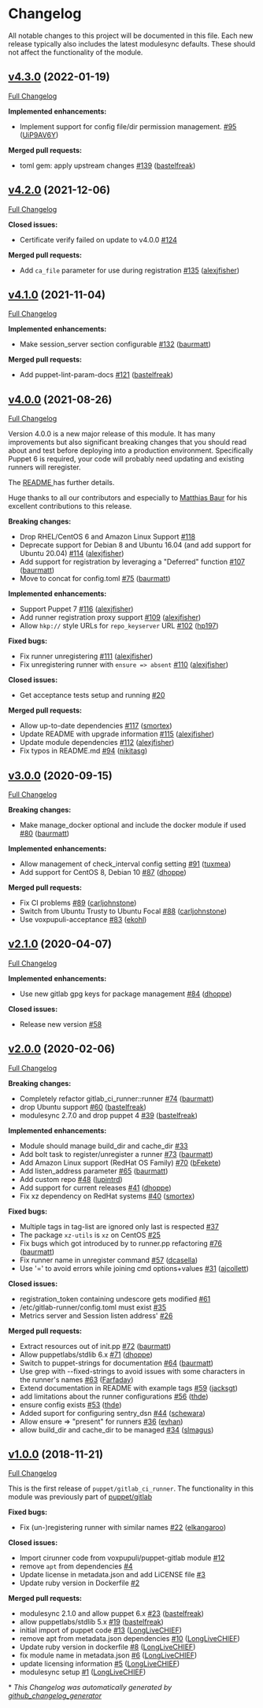 # Changelog

All notable changes to this project will be documented in this file.
Each new release typically also includes the latest modulesync defaults.
These should not affect the functionality of the module.

## [v4.3.0](https://github.com/voxpupuli/puppet-gitlab_ci_runner/tree/v4.3.0) (2022-01-19)

[Full Changelog](https://github.com/voxpupuli/puppet-gitlab_ci_runner/compare/v4.2.0...v4.3.0)

**Implemented enhancements:**

- Implement support for config file/dir permission management. [\#95](https://github.com/voxpupuli/puppet-gitlab_ci_runner/pull/95) ([UiP9AV6Y](https://github.com/UiP9AV6Y))

**Merged pull requests:**

- toml gem: apply upstream changes [\#139](https://github.com/voxpupuli/puppet-gitlab_ci_runner/pull/139) ([bastelfreak](https://github.com/bastelfreak))

## [v4.2.0](https://github.com/voxpupuli/puppet-gitlab_ci_runner/tree/v4.2.0) (2021-12-06)

[Full Changelog](https://github.com/voxpupuli/puppet-gitlab_ci_runner/compare/v4.1.0...v4.2.0)

**Closed issues:**

- Certificate verify failed on update to v4.0.0 [\#124](https://github.com/voxpupuli/puppet-gitlab_ci_runner/issues/124)

**Merged pull requests:**

- Add `ca_file` parameter for use during registration [\#135](https://github.com/voxpupuli/puppet-gitlab_ci_runner/pull/135) ([alexjfisher](https://github.com/alexjfisher))

## [v4.1.0](https://github.com/voxpupuli/puppet-gitlab_ci_runner/tree/v4.1.0) (2021-11-04)

[Full Changelog](https://github.com/voxpupuli/puppet-gitlab_ci_runner/compare/v4.0.0...v4.1.0)

**Implemented enhancements:**

- Make session\_server section configurable [\#132](https://github.com/voxpupuli/puppet-gitlab_ci_runner/pull/132) ([baurmatt](https://github.com/baurmatt))

**Merged pull requests:**

- Add puppet-lint-param-docs [\#121](https://github.com/voxpupuli/puppet-gitlab_ci_runner/pull/121) ([bastelfreak](https://github.com/bastelfreak))

## [v4.0.0](https://github.com/voxpupuli/puppet-gitlab_ci_runner/tree/v4.0.0) (2021-08-26)

[Full Changelog](https://github.com/voxpupuli/puppet-gitlab_ci_runner/compare/v3.0.0...v4.0.0)

Version 4.0.0 is a new major release of this module.  It has many improvements but also significant breaking changes that you should read about and test before deploying into a production environment.  Specifically Puppet 6 is required, your code will probably need updating and existing runners will reregister.

The [README ](https://github.com/voxpupuli/puppet-gitlab_ci_runner/blob/383db3524e7cd3eac13755da251ef1871290f941/README.md#upgrading-from-version-3)has further details.

Huge thanks to all our contributors and especially to [Matthias Baur](https://github.com/baurmatt) for his excellent contributions to this release.

**Breaking changes:**

- Drop RHEL/CentOS 6 and Amazon Linux Support [\#118](https://github.com/voxpupuli/puppet-gitlab_ci_runner/issues/118)
- Deprecate support for Debian 8 and Ubuntu 16.04 \(and add support for Ubuntu 20.04\) [\#114](https://github.com/voxpupuli/puppet-gitlab_ci_runner/pull/114) ([alexjfisher](https://github.com/alexjfisher))
- Add support for registration by leveraging a "Deferred" function [\#107](https://github.com/voxpupuli/puppet-gitlab_ci_runner/pull/107) ([baurmatt](https://github.com/baurmatt))
- Move to concat for config.toml [\#75](https://github.com/voxpupuli/puppet-gitlab_ci_runner/pull/75) ([baurmatt](https://github.com/baurmatt))

**Implemented enhancements:**

- Support Puppet 7 [\#116](https://github.com/voxpupuli/puppet-gitlab_ci_runner/pull/116) ([alexjfisher](https://github.com/alexjfisher))
- Add runner registration proxy support [\#109](https://github.com/voxpupuli/puppet-gitlab_ci_runner/pull/109) ([alexjfisher](https://github.com/alexjfisher))
- Allow `hkp://` style URLs for `repo_keyserver` URL [\#102](https://github.com/voxpupuli/puppet-gitlab_ci_runner/pull/102) ([hp197](https://github.com/hp197))

**Fixed bugs:**

- Fix runner unregistering [\#111](https://github.com/voxpupuli/puppet-gitlab_ci_runner/pull/111) ([alexjfisher](https://github.com/alexjfisher))
- Fix unregistering runner with `ensure => absent` [\#110](https://github.com/voxpupuli/puppet-gitlab_ci_runner/pull/110) ([alexjfisher](https://github.com/alexjfisher))

**Closed issues:**

- Get acceptance tests setup and running [\#20](https://github.com/voxpupuli/puppet-gitlab_ci_runner/issues/20)

**Merged pull requests:**

- Allow up-to-date dependencies [\#117](https://github.com/voxpupuli/puppet-gitlab_ci_runner/pull/117) ([smortex](https://github.com/smortex))
- Update README with upgrade information [\#115](https://github.com/voxpupuli/puppet-gitlab_ci_runner/pull/115) ([alexjfisher](https://github.com/alexjfisher))
- Update module dependencies [\#112](https://github.com/voxpupuli/puppet-gitlab_ci_runner/pull/112) ([alexjfisher](https://github.com/alexjfisher))
- Fix typos in README.md [\#94](https://github.com/voxpupuli/puppet-gitlab_ci_runner/pull/94) ([nikitasg](https://github.com/nikitasg))

## [v3.0.0](https://github.com/voxpupuli/puppet-gitlab_ci_runner/tree/v3.0.0) (2020-09-15)

[Full Changelog](https://github.com/voxpupuli/puppet-gitlab_ci_runner/compare/v2.1.0...v3.0.0)

**Breaking changes:**

- Make manage\_docker optional and include the docker module if used [\#80](https://github.com/voxpupuli/puppet-gitlab_ci_runner/pull/80) ([baurmatt](https://github.com/baurmatt))

**Implemented enhancements:**

- Allow management of check\_interval config setting [\#91](https://github.com/voxpupuli/puppet-gitlab_ci_runner/pull/91) ([tuxmea](https://github.com/tuxmea))
- Add support for CentOS 8, Debian 10 [\#87](https://github.com/voxpupuli/puppet-gitlab_ci_runner/pull/87) ([dhoppe](https://github.com/dhoppe))

**Merged pull requests:**

- Fix CI problems [\#89](https://github.com/voxpupuli/puppet-gitlab_ci_runner/pull/89) ([carljohnstone](https://github.com/carljohnstone))
- Switch from Ubuntu Trusty to Ubuntu Focal [\#88](https://github.com/voxpupuli/puppet-gitlab_ci_runner/pull/88) ([carljohnstone](https://github.com/carljohnstone))
- Use voxpupuli-acceptance [\#83](https://github.com/voxpupuli/puppet-gitlab_ci_runner/pull/83) ([ekohl](https://github.com/ekohl))

## [v2.1.0](https://github.com/voxpupuli/puppet-gitlab_ci_runner/tree/v2.1.0) (2020-04-07)

[Full Changelog](https://github.com/voxpupuli/puppet-gitlab_ci_runner/compare/v2.0.0...v2.1.0)

**Implemented enhancements:**

- Use new gitlab gpg keys for package management [\#84](https://github.com/voxpupuli/puppet-gitlab_ci_runner/pull/84) ([dhoppe](https://github.com/dhoppe))

**Closed issues:**

- Release new version [\#58](https://github.com/voxpupuli/puppet-gitlab_ci_runner/issues/58)

## [v2.0.0](https://github.com/voxpupuli/puppet-gitlab_ci_runner/tree/v2.0.0) (2020-02-06)

[Full Changelog](https://github.com/voxpupuli/puppet-gitlab_ci_runner/compare/v1.0.0...v2.0.0)

**Breaking changes:**

- Completely refactor gitlab\_ci\_runner::runner [\#74](https://github.com/voxpupuli/puppet-gitlab_ci_runner/pull/74) ([baurmatt](https://github.com/baurmatt))
- drop Ubuntu support [\#60](https://github.com/voxpupuli/puppet-gitlab_ci_runner/pull/60) ([bastelfreak](https://github.com/bastelfreak))
- modulesync 2.7.0 and drop puppet 4 [\#39](https://github.com/voxpupuli/puppet-gitlab_ci_runner/pull/39) ([bastelfreak](https://github.com/bastelfreak))

**Implemented enhancements:**

- Module should manage build\_dir and cache\_dir [\#33](https://github.com/voxpupuli/puppet-gitlab_ci_runner/issues/33)
- Add bolt task to register/unregister a runner [\#73](https://github.com/voxpupuli/puppet-gitlab_ci_runner/pull/73) ([baurmatt](https://github.com/baurmatt))
- Add Amazon Linux support \(RedHat OS Family\) [\#70](https://github.com/voxpupuli/puppet-gitlab_ci_runner/pull/70) ([bFekete](https://github.com/bFekete))
- Add listen\_address parameter [\#65](https://github.com/voxpupuli/puppet-gitlab_ci_runner/pull/65) ([baurmatt](https://github.com/baurmatt))
- Add custom repo [\#48](https://github.com/voxpupuli/puppet-gitlab_ci_runner/pull/48) ([lupintrd](https://github.com/lupintrd))
- Add support for current releases [\#41](https://github.com/voxpupuli/puppet-gitlab_ci_runner/pull/41) ([dhoppe](https://github.com/dhoppe))
- Fix xz dependency on RedHat systems [\#40](https://github.com/voxpupuli/puppet-gitlab_ci_runner/pull/40) ([smortex](https://github.com/smortex))

**Fixed bugs:**

- Multiple tags in tag-list are ignored only last is respected [\#37](https://github.com/voxpupuli/puppet-gitlab_ci_runner/issues/37)
- The package `xz-utils` is `xz` on CentOS [\#25](https://github.com/voxpupuli/puppet-gitlab_ci_runner/issues/25)
- Fix bugs which got introduced by to runner.pp refactoring [\#76](https://github.com/voxpupuli/puppet-gitlab_ci_runner/pull/76) ([baurmatt](https://github.com/baurmatt))
- Fix runner name in unregister command [\#57](https://github.com/voxpupuli/puppet-gitlab_ci_runner/pull/57) ([dcasella](https://github.com/dcasella))
-  Use '=' to avoid errors while joining cmd options+values [\#31](https://github.com/voxpupuli/puppet-gitlab_ci_runner/pull/31) ([ajcollett](https://github.com/ajcollett))

**Closed issues:**

- registration\_token containing undescore gets modified [\#61](https://github.com/voxpupuli/puppet-gitlab_ci_runner/issues/61)
- /etc/gitlab-runner/config.toml must exist [\#35](https://github.com/voxpupuli/puppet-gitlab_ci_runner/issues/35)
- Metrics server and Session listen address' [\#26](https://github.com/voxpupuli/puppet-gitlab_ci_runner/issues/26)

**Merged pull requests:**

- Extract resources out of init.pp [\#72](https://github.com/voxpupuli/puppet-gitlab_ci_runner/pull/72) ([baurmatt](https://github.com/baurmatt))
- Allow puppetlabs/stdlib 6.x [\#71](https://github.com/voxpupuli/puppet-gitlab_ci_runner/pull/71) ([dhoppe](https://github.com/dhoppe))
- Switch to puppet-strings for documentation [\#64](https://github.com/voxpupuli/puppet-gitlab_ci_runner/pull/64) ([baurmatt](https://github.com/baurmatt))
- Use grep with --fixed-strings to avoid issues with some characters in the runner's names [\#63](https://github.com/voxpupuli/puppet-gitlab_ci_runner/pull/63) ([Farfaday](https://github.com/Farfaday))
- Extend documentation in README with example tags [\#59](https://github.com/voxpupuli/puppet-gitlab_ci_runner/pull/59) ([jacksgt](https://github.com/jacksgt))
- add limitations about the runner configurations [\#56](https://github.com/voxpupuli/puppet-gitlab_ci_runner/pull/56) ([thde](https://github.com/thde))
- ensure config exists [\#53](https://github.com/voxpupuli/puppet-gitlab_ci_runner/pull/53) ([thde](https://github.com/thde))
- Added suport for configuring sentry\_dsn [\#44](https://github.com/voxpupuli/puppet-gitlab_ci_runner/pull/44) ([schewara](https://github.com/schewara))
- Allow ensure =\> "present" for runners [\#36](https://github.com/voxpupuli/puppet-gitlab_ci_runner/pull/36) ([evhan](https://github.com/evhan))
- allow build\_dir and cache\_dir to be managed [\#34](https://github.com/voxpupuli/puppet-gitlab_ci_runner/pull/34) ([slmagus](https://github.com/slmagus))

## [v1.0.0](https://github.com/voxpupuli/puppet-gitlab_ci_runner/tree/v1.0.0) (2018-11-21)

[Full Changelog](https://github.com/voxpupuli/puppet-gitlab_ci_runner/compare/a499e3dab7578847be6bba12baba63168b077bfa...v1.0.0)

This is the first release of `puppet/gitlab_ci_runner`.  The functionality in this module was previously part of [puppet/gitlab](https://github.com/voxpupuli/puppet-gitlab)

**Fixed bugs:**

- Fix \(un-\)registering runner with similar names [\#22](https://github.com/voxpupuli/puppet-gitlab_ci_runner/pull/22) ([elkangaroo](https://github.com/elkangaroo))

**Closed issues:**

- Import cirunner code from voxpupuli/puppet-gitlab module [\#12](https://github.com/voxpupuli/puppet-gitlab_ci_runner/issues/12)
- remove `apt` from dependencies  [\#4](https://github.com/voxpupuli/puppet-gitlab_ci_runner/issues/4)
- Update license in metadata.json and add LiCENSE file [\#3](https://github.com/voxpupuli/puppet-gitlab_ci_runner/issues/3)
- Update ruby version in Dockerfile [\#2](https://github.com/voxpupuli/puppet-gitlab_ci_runner/issues/2)

**Merged pull requests:**

- modulesync 2.1.0 and allow puppet 6.x [\#23](https://github.com/voxpupuli/puppet-gitlab_ci_runner/pull/23) ([bastelfreak](https://github.com/bastelfreak))
- allow puppetlabs/stdlib 5.x [\#19](https://github.com/voxpupuli/puppet-gitlab_ci_runner/pull/19) ([bastelfreak](https://github.com/bastelfreak))
- initial import of puppet code [\#13](https://github.com/voxpupuli/puppet-gitlab_ci_runner/pull/13) ([LongLiveCHIEF](https://github.com/LongLiveCHIEF))
- remove apt from metadata.json dependencies [\#10](https://github.com/voxpupuli/puppet-gitlab_ci_runner/pull/10) ([LongLiveCHIEF](https://github.com/LongLiveCHIEF))
- Update ruby version in dockerfile [\#8](https://github.com/voxpupuli/puppet-gitlab_ci_runner/pull/8) ([LongLiveCHIEF](https://github.com/LongLiveCHIEF))
- fix module name in metadata.json [\#6](https://github.com/voxpupuli/puppet-gitlab_ci_runner/pull/6) ([LongLiveCHIEF](https://github.com/LongLiveCHIEF))
- update licensing information [\#5](https://github.com/voxpupuli/puppet-gitlab_ci_runner/pull/5) ([LongLiveCHIEF](https://github.com/LongLiveCHIEF))
- modulesync setup [\#1](https://github.com/voxpupuli/puppet-gitlab_ci_runner/pull/1) ([LongLiveCHIEF](https://github.com/LongLiveCHIEF))



\* *This Changelog was automatically generated by [github_changelog_generator](https://github.com/github-changelog-generator/github-changelog-generator)*
